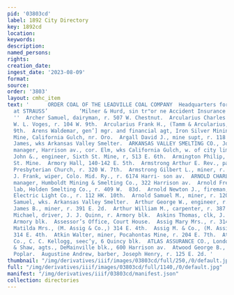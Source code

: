 ```yaml
---
pid: '03803cd'
label: 1892 City Directory
key: 1892cd
location: 
keywords: 
description: 
named_persons: 
rights: 
creation_date: 
ingest_date: '2023-08-09'
format: 
source: 
order: '3803'
layout: cmhc_item
text: '      ORDER COAL OF THE LEADVILLE COAL COMPANY  Headquarters for RUBBER GOATS.
  at STRAUSS’          ‘Milner & Hurd, sin tr"or ne Accident Insurance ARC 64 AUG
  ''  Archer Samuel, dairyman, r. 507 W. Chestnut.  Arcularius Charles F., jeweler,
  W. L. Voges, r. 104 W. 9th.  Arcularius Frank H., (Tamm & Arcularius,) r 104 W.
  9th.  Arens Waldemar, gen’] mgr. and financial agt, Iron Silver Mining Co., r. Moyer
  Mine, California Gulch, nr. Oro.  Argall David J., mine supt, r. 118 W. 7th.  Argo
  James, wks Arkansas Valley Smelter.  ARKANSAS VALLEY SMELTING CO., John Williams,
  manager, Harrison av., cor. Elm, wks California Gulch, w. of city limits.  Armington
  John &., engineer, Sixth St. Mine, r, 513 E. 6th.  Armington Philip, pumpman, Sixth
  St. Mine.  Armory Hall, 140-142 E. 5th.  Armstrong Arthur E. Rev., pastor, First
  Presbyterian Church, r. 320 W. 7th.  Armstrong Gilbert L., miner, r. 483 E, 10th.  Armstrong
  J. Frank, wiper, Colo. Mid. Ry., r. 6174 Harri- son av.  ARNOLD CHARLES G., gen’]
  manager, Humboldt Mining & Smelting Co., 322 Harrison av.  Arnold Frederick A.,
  lab, Holden Smelting Co., r. 409 W.  83d.  Arnold Newton J., fireman, Leadville
  Electric Light Co., r. 112 HK. 10th.  Arnold Samuel M., miner, r. 120 E. 11th.  Aronson
  Samuel, wks. Arkansas Valley Smelter.  Arthur George W., engineer, r. 426 H. 10th.  Arthur
  James B., miner, r. 391 E. 2d.  Arthur William M., carpenter, r. 387 E. 2d.  Askins
  Michael, driver, J. J. Quinn, r. Armory blk.  Askins Thomas, clk, J. J. Quinn, r.
  Armory blk.  Assessor’s Office, Court House.  Assig Mary Mrs., r. 314 E. 4th.  Assig
  Matilda Mrs., (M. Assig & Co.,) 314 E. 4th.  Assig M. & Co., (M. Assig,) druggists,
  314 E. 4th.  Atkin Walter, miner, Pocahontas Mine, r. 204 E. 7th.  Atlantis Mining
  Co., C. C. Kellogg, seec’y, 6 Quincy blk.  ATLAS ASSURANCE CO., London, Stickney
  & Shaw, agts., DeMainville blk., 600 Harrison av.  Atwood George B., r. 1505 N.
  Poplar.  Augustine Andrew, barber, Joseph Henry, r. 125 E. 2d. '
thumbnail: "/img/derivatives/iiif/images/03803cd/full/250,/0/default.jpg"
full: "/img/derivatives/iiif/images/03803cd/full/1140,/0/default.jpg"
manifest: "/img/derivatives/iiif/03803cd/manifest.json"
collection: directories
---
```

